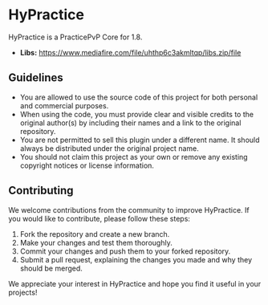 # HyPractice

HyPractice is a PracticePvP Core for 1.8.

- **Libs:** https://www.mediafire.com/file/uhthp6c3akmltqp/libs.zip/file

## Guidelines

- You are allowed to use the source code of this project for both personal and commercial purposes.
- When using the code, you must provide clear and visible credits to the original author(s) by including their names and a link to the original repository.
- You are not permitted to sell this plugin under a different name. It should always be distributed under the original project name.
- You should not claim this project as your own or remove any existing copyright notices or license information.

## Contributing

We welcome contributions from the community to improve HyPractice. If you would like to contribute, please follow these steps:

1. Fork the repository and create a new branch.
2. Make your changes and test them thoroughly.
3. Commit your changes and push them to your forked repository.
4. Submit a pull request, explaining the changes you made and why they should be merged.

We appreciate your interest in HyPractice and hope you find it useful in your projects!
